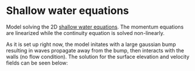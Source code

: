 # Shallow water equations
Model solving the 2D [shallow water equations](https://en.wikipedia.org/wiki/Shallow_water_equations). The momentum equations are linearized while the continuity equation is solved non-linearly.

As it is set up right now, the model initates with a large gaussian bump resulting in waves propagate away from the bump, then interacts with the walls (no flow condition). The solution for the surface elevation and velocity fields can be seen below:

